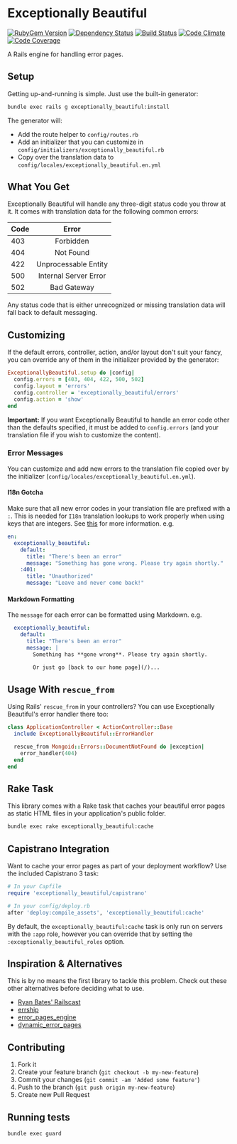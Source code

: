 # Exceptionally Beautiful

[![RubyGem Version](http://img.shields.io/gem/v/exceptionally_beautiful.svg?style=flat)](https://rubygems.org/gems/exceptionally_beautiful)
[![Dependency Status](http://img.shields.io/gemnasium/crushlovely/exceptionally_beautiful.svg?style=flat)](https://gemnasium.com/crushlovely/exceptionally_beautiful)
[![Build Status](http://img.shields.io/travis/crushlovely/exceptionally_beautiful.svg?style=flat)](https://travis-ci.org/crushlovely/exceptionally_beautiful)
[![Code Climate](http://img.shields.io/codeclimate/github/crushlovely/exceptionally_beautiful.svg?style=flat)](https://codeclimate.com/github/crushlovely/exceptionally_beautiful)
[![Code Coverage](http://img.shields.io/codeclimate/coverage/github/crushlovely/exceptionally_beautiful.svg?style=flat)](https://codeclimate.com/github/crushlovely/exceptionally_beautiful)

A Rails engine for handling error pages.

## Setup

Getting up-and-running is simple. Just use the built-in generator:

``` bash
bundle exec rails g exceptionally_beautiful:install
```

The generator will:

* Add the route helper to `config/routes.rb`
* Add an initializer that you can customize in `config/initializers/exceptionally_beautiful.rb`
* Copy over the translation data to `config/locales/exceptionally_beautiful.en.yml`

## What You Get

Exceptionally Beautiful will handle any three-digit status code you throw at it. It comes with translation data for the following common errors:

| Code |         Error         |
|------|:---------------------:|
| 403  | Forbidden             |
| 404  | Not Found             |
| 422  | Unprocessable Entity  |
| 500  | Internal Server Error |
| 502  | Bad Gateway           |

Any status code that is either unrecognized or missing translation data will fall back to default messaging.

## Customizing

If the default errors, controller, action, and/or layout don't suit your fancy, you can override any of them in the initializer provided by the generator:

``` ruby
ExceptionallyBeautiful.setup do |config|
  config.errors = [403, 404, 422, 500, 502]
  config.layout = 'errors'
  config.controller = 'exceptionally_beautiful/errors'
  config.action = 'show'
end
```

**Important:** If you want Exceptionally Beautiful to handle an error code other than the defaults specified, it must be added to `config.errors` (and your translation file if you wish to customize the content).

### Error Messages

You can customize and add new errors to the translation file copied over by the initializer (`config/locales/exceptionally_beautiful.en.yml`).

#### I18n Gotcha

Make sure that all new error codes in your translation file are prefixed with a `:`. This is needed for `I18n` translation lookups to work properly when using keys that are integers. See [this](https://github.com/svenfuchs/rails-i18n/issues/36) for more information. e.g.

``` yaml
en:
  exceptionally_beautiful:
    default:
      title: "There's been an error"
      message: "Something has gone wrong. Please try again shortly."
    :401:
      title: "Unauthorized"
      message: "Leave and never come back!"
```

#### Markdown Formatting

The `message` for each error can be formatted using Markdown. e.g.

``` yaml
  exceptionally_beautiful:
    default:
      title: "There's been an error"
      message: |
        Something has **gone wrong**. Please try again shortly.

        Or just go [back to our home page](/)...
```

## Usage With `rescue_from`

Using Rails' `rescue_from` in your controllers? You can use Exceptionally Beautiful's error handler there too:

``` ruby
class ApplicationController < ActionController::Base
  include ExceptionallyBeautiful::ErrorHandler

  rescue_from Mongoid::Errors::DocumentNotFound do |exception|
    error_handler(404)
  end
end
```

## Rake Task

This library comes with a Rake task that caches your beautiful error pages as static HTML files in your application's public folder.

``` bash
bundle exec rake exceptionally_beautiful:cache
```

## Capistrano Integration

Want to cache your error pages as part of your deployment workflow? Use the included Capistrano 3 task:

``` ruby
# In your Capfile
require 'exceptionally_beautiful/capistrano'

# In your config/deploy.rb
after 'deploy:compile_assets', 'exceptionally_beautiful:cache'
```

By default, the `exceptionally_beautiful:cache` task is only run on servers with the `:app` role, however you can override that by setting the `:exceptionally_beautiful_roles` option.

## Inspiration & Alternatives

This is by no means the first library to tackle this problem. Check out these other alternatives before deciding what to use.

* [Ryan Bates' Railscast](http://railscasts.com/episodes/53-handling-exceptions-revised)
* [errship](https://github.com/logankoester/errship)
* [error_pages_engine](https://github.com/lazylester/error_pages_engine)
* [dynamic_error_pages](https://github.com/marcusg/dynamic_error_pages)

## Contributing

1. Fork it
2. Create your feature branch (`git checkout -b my-new-feature`)
3. Commit your changes (`git commit -am 'Added some feature'`)
4. Push to the branch (`git push origin my-new-feature`)
5. Create new Pull Request

## Running tests

```bash
bundle exec guard
```